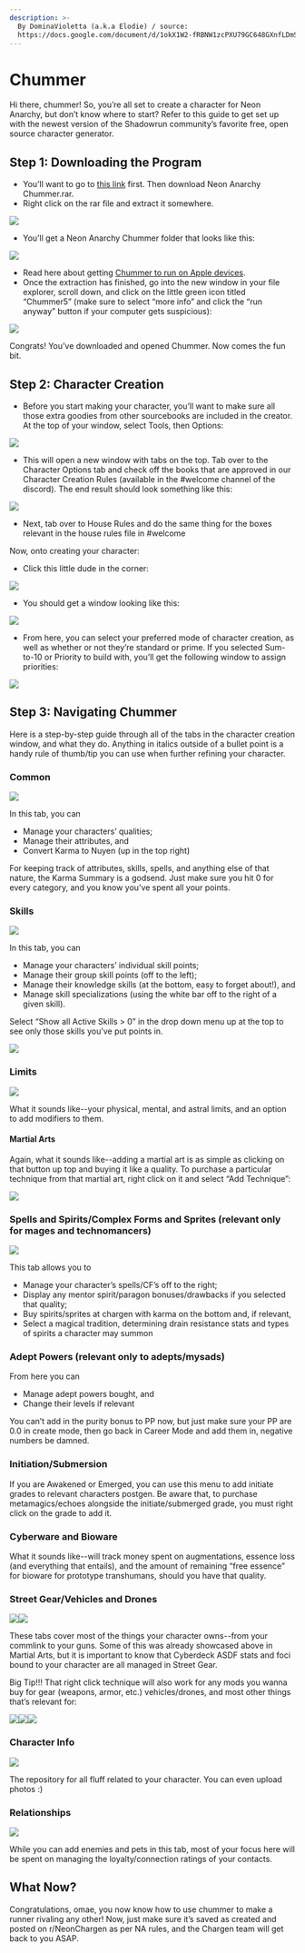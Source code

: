 ```yaml
---
description: >-
  By DominaVioletta (a.k.a Elodie) / source:
  https://docs.google.com/document/d/1okX1W2-fRBNW1zcPXU79GC648GXnfLDmSMoOWqsZp9Y/edit#
---
```


# Chummer

Hi there, chummer! So, you’re all set to create a character for Neon Anarchy, but don’t know where to start? Refer to this guide to get set up with the newest version of the Shadowrun community’s favorite free, open source character generator.

## Step 1: Downloading the Program

* You’ll want to go to [this link](https://drive.google.com/drive/folders/1OGsaS8BzSKhYGpYyW9fB5RxzvSfhoAm5?usp=sharing) first. Then download Neon Anarchy Chummer.rar.
* Right click on the rar file and extract it somewhere.

![](https://lh5.googleusercontent.com/nozMUt1bVYnU-B0TznJJ4sAt0t0a5uMPtzv9tjkx8DrI3aVrE0PO4ImOeGSA4e8fIzPgdF4EEavQq1a4Oi856rMTxMNXx_HjYHyi3wdpNnA3i5C0vSt9sGT2NVYZpEED0w)

* You’ll get a Neon Anarchy Chummer folder that looks like this:

![](https://lh4.googleusercontent.com/f5FtHRYiwKOYChYrDZOUhMlxlJxndpvBHrVgrtYhuJYXdYfTINEinwtwYSOmktNfxQHbgVyGD88wJEg9wovNfcJo_p8m_9UVkjpoTi4QVkci7pGgTS0EHPLc_ujeS5Z_EA)

* Read here about getting [Chummer to run on Apple devices](https://www.reddit.com/r/Shadowrun/comments/7n8gtt/how_to_run_chummer_5a_on_mac_using_wine/).
* Once the extraction has finished, go into the new window in your file explorer, scroll down, and click on the little green icon titled “Chummer5” \(make sure to select “more info” and click the “run anyway” button if your computer gets suspicious\):

![](https://lh6.googleusercontent.com/rxvbTlxZ1aCSk9a0iV3HVNhoOzgFzXJvIrYkWvy7WS8fZDw8M2jNTY0JTeDEVwTsHGIzl4-kS6z2HOH6rxxVP-R8PFVZDdFuV9sxWsl5zs-uqleoP63GFv7FijJAEeus6A)

Congrats! You’ve downloaded and opened Chummer. Now comes the fun bit.

## Step 2: Character Creation

* Before you start making your character, you’ll want to make sure all those extra goodies from other sourcebooks are included in the creator. At the top of your window, select Tools, then Options:

![](https://lh3.googleusercontent.com/CBZyS06bFXHU-89y_gA-tqqIUDqhmErsI7G7Gw5VLtKZ_xVfXy4DQKjmGmwiuiKFce3-CEqxEdJq28HkwMPUxPyrIAMO4lh2VZol66-qbfPH-1rlXZ-FRC0HGyUSNIFxIg)

*  This will open a new window with tabs on the top. Tab over to the Character Options tab and check off the books that are approved in our Character Creation Rules \(available in the \#welcome channel of the discord\). The end result should look something like this:

![](https://lh3.googleusercontent.com/a6kc1luJtYd_wcXUotWbP8BmSfGGL9Cjd-d2jZ_WZK4ZW3Nu6uk6k0Gv36X0NPmXl7PX6eyv-YnBo39yhsnECDeKyj_NsSPbEfm-niya6NkrBAeQRHcwsyK46vK51Xjr_Q)

* Next, tab over to House Rules and do the same thing for the boxes relevant in the house rules file in \#welcome

Now, onto creating your character:

* Click this little dude in the corner:

![](https://lh5.googleusercontent.com/I3XOVVFWvfxGtfGvVHTq5fnVc9dWvWV9ULTBmeWPKXeLZ2CLVoqJ6l1LyKjNoP71heH9Do0oi9hD_iUIYjpMKKee8sszILYqZGdDMFSPcrTRPyRxqA0PMeE2hPUqiwq71Q)

* You should get a window looking like this:

![](https://lh6.googleusercontent.com/_Jn9YHEkclr62aV1NaivWrYfVQrvQ7j2z-pIXbt4yQeGFfLiMlcRldBcsx88nc-HNo5Wl-7Ia0vDBK3VcznqKN8SYZJGfbDO2Gg8b3qnj9v6-k3ePAPRxlOCfbT2pBQltg)

* From here, you can select your preferred mode of character creation, as well as whether or not they’re standard or prime. If you selected Sum-to-10 or Priority to build with, you’ll get the following window to assign priorities:

![](https://lh4.googleusercontent.com/nOSY9G5vpg7MkHLNRbP8B5TRI5fx5tbr7lyIEII3T-2A5-IWmvKyIz4nySptXQYCrcfMJbbMOpemzTBCgq019Fwy7axUk6QlF785kLfV7x3GrtD_INq_3DjpPyoe3G138w)

## Step 3: Navigating Chummer

Here is a step-by-step guide through all of the tabs in the character creation window, and what they do. Anything in italics outside of a bullet point is a handy rule of thumb/tip you can use when further refining your character.

### Common

![](https://lh5.googleusercontent.com/YhL5aEQ2wp-4aAiQidjr6qRfq3MWqw5wZHYund10ohSQy-2YOMUkgDkGJ-hJc5yNhWGToarGsz6WDlSEYd20S2uabg7cvpURxMY3lujNIT6yuPFzxxsrJLri9C1M_CUX-w)

In this tab, you can

* Manage your characters’ qualities;
* Manage their attributes, and
* Convert Karma to Nuyen \(up in the top right\)

For keeping track of attributes, skills, spells, and anything else of that nature, the Karma Summary is a godsend. Just make sure you hit 0 for every category, and you know you’ve spent all your points.

### Skills

![](https://lh3.googleusercontent.com/9-RJuMAHsFJq92T7Kl8uKMNbxRZ_YXz7pqO9O3904fobaWT_34hCezY8pkjPDtuCVxSwzC-9CLQGRlExWnkUkGTyFW9akx8h61hgTddiweQgqO9T-les73PuSlPFbmSUDQ)

In this tab, you can

* Manage your characters’ individual skill points;
* Manage their group skill points \(off to the left\);
* Manage their knowledge skills \(at the bottom, easy to forget about!\), and
* Manage skill specializations \(using the white bar off to the right of a given skill\).

Select “Show all Active Skills &gt; 0” in the drop down menu up at the top to see only those skills you’ve put points in.

![](https://lh3.googleusercontent.com/y0ZvzVkyoRJh3f8mVRWRMR9mh8Y7eFjZBbuXGTecNlUF8V6YvdYyy5ovv20NA0GKZ8vgZGUWHCca6tsqKDKmozwFUJJmyBRy5PyjfehxCHFbDM0j1pWdTzl3P07kKPQ9Pw)

### Limits

![](https://lh5.googleusercontent.com/1dxh1itq2jokjKPJeBuBZDe61_3akF42b6SQy81gNQ3iVySBsqR14OQJ0Q49CB2roKZLJ4buJWHWtaJb8fntgXwGTHSMwoLkEhZllEB5p_pNvWX5L4Ly1cftNfpAuna0Hw)

What it sounds like--your physical, mental, and astral limits, and an option to add modifiers to them.

#### Martial Arts

Again, what it sounds like--adding a martial art is as simple as clicking on that button up top and buying it like a quality. To purchase a particular technique from that martial art, right click on it and select “Add Technique”:

![](https://lh6.googleusercontent.com/574Q2UKyAOHz-9uKVQpwAHhvHfQkckuu3Q-wBoiG9A2x1Gfz71LCqI7ih0C9sUT2vORFFlD5mLjujzxEgiBcKOszg68L_QPK4ztMrDbP5_x2B4EaWPmYbQPGo0QyxkdWSg)

### Spells and Spirits/Complex Forms and Sprites \(relevant only for mages and technomancers\)

![](https://lh5.googleusercontent.com/jTeZi0_HpEbhVAan5RpL2rjDjFFsQ9W80wMpZ4uvbi469cI5PSK8Jfvfx-aCnGfDBYZAFa8wo0i6qm6szwILtL99LebFqZ4R5lp6hSDdDavOHQci2a0_99vlQ575a7CcXA)

This tab allows you to

* Manage your character’s spells/CF’s off to the right;
* Display any mentor spirit/paragon bonuses/drawbacks if you selected that quality;
* Buy spirits/sprites at chargen with karma on the bottom and, if relevant,
* Select a magical tradition, determining drain resistance stats and types of spirits a character may summon

### Adept Powers \(relevant only to adepts/mysads\)

From here you can

* Manage adept powers bought, and
* Change their levels if relevant

You can’t add in the purity bonus to PP now, but just make sure your PP are 0.0 in create mode, then go back in Career Mode and add them in, negative numbers be damned.

### Initiation/Submersion

If you are Awakened or Emerged, you can use this menu to add initiate grades to relevant characters postgen. Be aware that, to purchase metamagics/echoes alongside the initiate/submerged grade, you must right click on the grade to add it.

### Cyberware and Bioware

What it sounds like--will track money spent on augmentations, essence loss \(and everything that entails\), and the amount of remaining “free essence” for bioware for prototype transhumans, should you have that quality.  


### Street Gear/Vehicles and Drones

![](https://lh5.googleusercontent.com/jvrOAuKsLgcaF83v5o95lyJgVBEuYEn6vKoUTImFs9MoPaiBvQbkxayXCSpRa7nQB_oBd1lPjxk4DjW_788ilA2c2yg6AE-IYT92X0MKDsJ9iBc3HXaFnmVN4AoeYDLu_w)![](https://lh6.googleusercontent.com/A4n0C_8C6HmNllLJIL2ScrA4ohqLOR-K8ySrmJljk3czpSxpPcifFi_LkyhQIU1bwXSDx4Cb7xisUvc0nkJe-hlY5H-biVUc8CjEKS9WR8evCle1Z4fxlZ51WeblO5xpDQ)

These tabs cover most of the things your character owns--from your commlink to your guns. Some of this was already showcased above in Martial Arts, but it is important to know that Cyberdeck ASDF stats and foci bound to your character are all managed in Street Gear.   


Big Tip!!! That right click technique will also work for any mods you wanna buy for gear \(weapons, armor, etc.\) vehicles/drones, and most other things that’s relevant for: 

![](https://lh4.googleusercontent.com/7Dcn0UZzQjC5yuqjHELc0sSK43eH1KE3TJdKQn781XyM8ccAvbMxJ1CHhpK5D7Q3rBVcP_qDrh0klNza05NqEDU82Wa0iQL2vCMB4PMNNif0Fc5M9LMN4XaDDUDA5Ps4zQ)![](https://lh4.googleusercontent.com/UhNjB_ZuC4ds7GoLBCINR0nl8BHBi4r9dDDzhUusunPm-QkSuvBuXkMUaDxmlNROp4VgbpKpQMO1P5edtEIfP3M1u4rFhzXBmZwp1pE7xC8jeSErQMDtyD2VWK3ExtaChQ)![](https://lh3.googleusercontent.com/IMMp2OymVQHm0c476T1wVI955TkHhHy3wmFrCUOvAIVewl_RlfeYK0IRpxyvNp2fwI-5Dlsn5ygCL5W3L9FneWOHEmUMOo2czoROuihe8KAOQnmiTcKpGRd4azMpGZ3jbw)  


### Character Info

![](https://lh6.googleusercontent.com/-jWEGi7q2kjw5nQbWSDMCTXAcYmVYwErL37TqJrUMRrI60NV5umIUr7CcFilM3bd724MqtY8CJ6G43SksqWlAPeSNyIExYLxHlErgoswteo-nuqpeEthYNvvTGonl90dcA)

The repository for all fluff related to your character. You can even upload photos :\) 

### Relationships

![](https://lh5.googleusercontent.com/X5IPH2VxXYJ0BQqLfSbd2NwSiCxiTik9RCmYuQhJw3gtJidi8A9JoY0vEBk-7i4RTjYM2qPzTDWtt5Ll-fHesvzFG3w8lkzy-ci69q0FTMLKbFqKMTovX729lzdLegotpQ)

While you can add enemies and pets in this tab, most of your focus here will be spent on managing the loyalty/connection ratings of your contacts.

## What Now?

Congratulations, omae, you now know how to use chummer to make a runner rivaling any other! Now, just make sure it’s saved as created and posted on r/NeonChargen as per NA rules, and the Chargen team will get back to you ASAP. 

